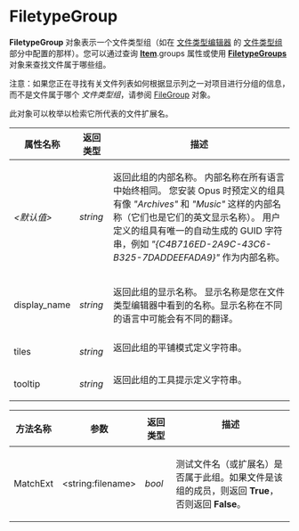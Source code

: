 # FiletypeGroup

**FiletypeGroup** 对象表示一个文件类型组（如在 [文件类型编辑器](/Manual/file_types/README.zh.md) 的 [文件类型组](/Manual/file_types/file_type_groups.zh.md) 部分中配置的那样）。您可以通过查询 **[Item](item.zh.md)**.groups 属性或使用 **[FiletypeGroups](filetypegroups.zh.md)** 对象来查找文件属于哪些组。

注意：如果您正在寻找有关文件列表如何根据显示列之一对项目进行分组的信息，而不是文件属于哪个 *文件类型组*，请参阅 [FileGroup](filegroup.zh.md) 对象。

此对象可以枚举以检索它所代表的文件扩展名。

<table>
<thead><tr><th>
属性名称</th><th>
返回类型</th><th>
描述
</th></tr></thead><tbody><tr><td>

*\<默认值\>*</td><td>

*string*</td><td>

返回此组的内部名称。
内部名称在所有语言中始终相同。
您安装 Opus 时预定义的组具有像 *"Archives"* 和 *"Music"* 这样的内部名称（它们也是它们的英文显示名称）。
用户定义的组具有唯一的自动生成的 GUID 字符串，例如 *"{C4B716ED-2A9C-43C6-B325-7DADDEEFADA9}"* 作为内部名称。
</td></tr><tr><td>
display_name</td><td>

*string*</td><td>

返回此组的显示名称。
显示名称是您在文件类型编辑器中看到的名称。显示名称在不同的语言中可能会有不同的翻译。
</td></tr><tr><td>
tiles</td><td>

*string*</td><td>
返回此组的平铺模式定义字符串。
</td></tr><tr><td>
tooltip</td><td>

*string*</td><td>
返回此组的工具提示定义字符串。
</td></tr></tbody>
</table>

<table>
<thead><tr><th>
方法名称</th><th>

**参数**</th><th>
返回类型</th><th>
描述
</th></tr></thead><tbody><tr><td>
MatchExt</td><td>

\<string:filename\></td><td>

*bool*</td><td>

测试文件名（或扩展名）是否属于此组。如果文件是该组的成员，则返回 **True**，否则返回 **False**。
</td></tr></tbody>
</table>
